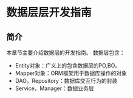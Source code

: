 # 数据层层开发指南

## 简介

本章节主要介绍数据层的开发指南。 数据层包含：
* Entity对象：广义上的包含数据层的PO,BO。
* Mapper对象：ORM框架用于数据库操作的对象
* DAO，Repository：数据库交互行为的封装
* Service，Manager：数据业务层


